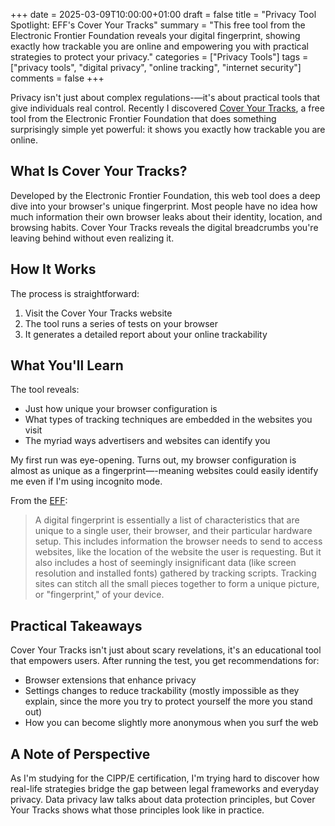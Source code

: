 +++
date = 2025-03-09T10:00:00+01:00
draft = false
title = "Privacy Tool Spotlight: EFF's Cover Your Tracks"
summary = "This free tool from the Electronic Frontier Foundation reveals your digital fingerprint, showing exactly how trackable you are online and empowering you with practical strategies to protect your privacy."
categories = ["Privacy Tools"]
tags = ["privacy tools", "digital privacy", "online tracking", "internet security"]
comments = false
+++

Privacy isn't just about complex regulations-—it's about practical tools that give individuals real control. Recently I discovered [Cover Your Tracks](https://coveryourtracks.eff.org), a free tool from the Electronic Frontier Foundation that does something surprisingly simple yet powerful: it shows you exactly how trackable you are online.

## What Is Cover Your Tracks?

Developed by the Electronic Frontier Foundation, this web tool does a deep dive into your browser's unique fingerprint. Most people have no idea how much information their own browser leaks about their identity, location, and browsing habits. Cover Your Tracks reveals the digital breadcrumbs you're leaving behind without even realizing it.

## How It Works

The process is straightforward:
1. Visit the Cover Your Tracks website
2. The tool runs a series of tests on your browser
3. It generates a detailed report about your online trackability

## What You'll Learn

The tool reveals:
- Just how unique your browser configuration is
- What types of tracking techniques are embedded in the websites you visit
- The myriad ways advertisers and websites can identify you

My first run was eye-opening. Turns out, my browser configuration is almost as unique as a fingerprint—-meaning websites could easily identify me even if I'm using incognito mode. 

From the [EFF](https://coveryourtracks.eff.org/learn):
> A digital fingerprint is essentially a list of characteristics that are unique to a single user, their browser, and their particular hardware setup. This includes information the browser needs to send to access websites, like the location of the website the user is requesting. But it also includes a host of seemingly insignificant data (like screen resolution and installed fonts) gathered by tracking scripts. Tracking sites can stitch all the small pieces together to form a unique picture, or "fingerprint," of your device.

## Practical Takeaways

Cover Your Tracks isn't just about scary revelations, it's an educational tool that empowers users. After running the test, you get recommendations for:
- Browser extensions that enhance privacy
- Settings changes to reduce trackability (mostly impossible as they explain, since the more you try to protect yourself the more you stand out)
- How you can become slightly more anonymous when you surf the web

## A Note of Perspective

As I'm studying for the CIPP/E certification, I'm trying hard to discover how real-life strategies bridge the gap between legal frameworks and everyday privacy. Data privacy law talks about data protection principles, but Cover Your Tracks shows what those principles look like in practice.